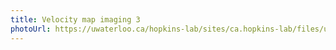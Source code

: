 ```yaml
---
title: Velocity map imaging 3
photoUrl: https://uwaterloo.ca/hopkins-lab/sites/ca.hopkins-lab/files/uploads/images/VMI.jpg
---
```

